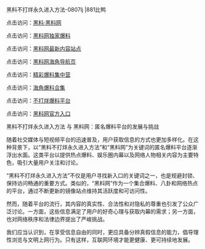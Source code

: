 黑料不打烊永久进入方法-0807lj |881比鸭

点击访问：<a href="https://heiliaolvzlu3.pages.dev">黑料·黑料网</a>

点击访问：<a href="https://heiliaoyvnrda.pages.dev">黑料网独家爆料</a>

点击访问：<a href="https://heiliaoxrq8i9.pages.dev">黑料网最新内容站点</a>

点击访问：<a href="https://heiliao9wsbg3.pages.dev">黑料网海角导航页</a>

点击访问：<a href="https://heiliaokof3cy.pages.dev">精彩爆料集中营</a>

点击访问：<a href="https://heiliao5s28gk.pages.dev">海角爆料合集</a>

点击访问：<a href="https://heiliaoryrhyu.pages.dev">不打烊爆料平台</a>

点击访问：<a href="https://heiliaox6jgh3.pages.dev">黑料网官方入口</a>

黑料不打烊永久进入方法 与 黑料网：匿名爆料平台的发展与挑战

随着社交媒体与短视频平台的迅速普及，用户获取信息的方式也更加多样化。在这种背景下，以“黑料不打烊永久进入方法”和“黑料网”为关键词的匿名爆料平台逐渐浮出水面。这类平台以提供热点爆料、娱乐圈内幕以及网络人物相关内容为主要特色，吸引大量用户关注和讨论。

“黑料不打烊永久进入方法”不仅是用户寻找新入口的关键词之一，也是规避封锁、保持访问畅通的重要方式。类似的，“黑料网”作为一个集合爆料、八卦和网络热点的平台，通过不断更新的镜像站点维持其活跃度和可访问性。

然而，随着平台的流行，其内容的真实性、合法性和对隐私的尊重也引发了公众广泛讨论。一方面，这些信息满足了用户的好奇心理与获取内幕的需求；另一方面，也对网络秩序和法律边界提出了严峻挑战。

我们应当认识到，在享受信息自由的同时，更应具备分辨真假信息的能力，倡导理性浏览与文明上网行为。只有这样，互联网环境才能更健康、更可持续地发展。

